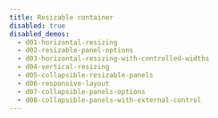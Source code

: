 ```yaml
---
title: Resizable container
disabled: true
disabled_demos:
  - d01-horizontal-resizing
  - d02-resizable-panel-options
  - d03-horizontal-resizing-with-controlled-widths
  - d04-vertical-resizing
  - d05-collapsible-resizable-panels
  - d06-responsive-layout
  - d07-collapsible-panels-options
  - d08-collapsible-panels-with-external-control
---
```


<EuiSpacer/>
<EuiPageHeader @pageTitle="Resizable container"/>
